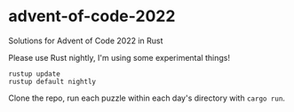# advent-of-code-2022
Solutions for Advent of Code 2022 in Rust

Please use Rust nightly, I'm using some experimental things!

```
rustup update
rustup default nightly
```

Clone the repo, run each puzzle within each day's directory with `cargo run`.
